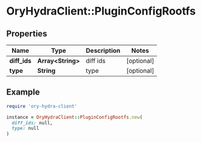# OryHydraClient::PluginConfigRootfs

## Properties

| Name | Type | Description | Notes |
| ---- | ---- | ----------- | ----- |
| **diff_ids** | **Array&lt;String&gt;** | diff ids | [optional] |
| **type** | **String** | type | [optional] |

## Example

```ruby
require 'ory-hydra-client'

instance = OryHydraClient::PluginConfigRootfs.new(
  diff_ids: null,
  type: null
)
```

